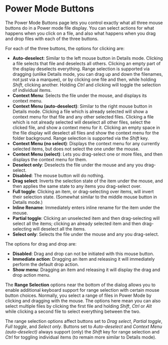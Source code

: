 # Power Mode Buttons

The Power Mode Buttons page lets you control exactly what all three mouse buttons do in a Power mode file display. You can select actions for what happens when you click on a file, and also what happens when you drag and drop files with each of the three buttons.

  
For each of the three buttons, the options for clicking are:

- **Auto-deselect**: Similar to the left mouse button in Details mode. Clicking a file selects that file and deselects all others. Clicking an empty part of the display deselects everything. Range selection is supported via dragging (unlike Details mode, you can drag up and down the filenames, not just via a marquee), or by clicking one file and then, while holding *Shift*, clicking another. Holding *Ctrl* and clicking will toggle the selection of individual items.
- **Context Menu**: Selects the file under the mouse, and displays its context menu.
- **Context Menu (auto-deselect)**: Similar to the right mouse button in Details mode. Clicking a file which is already selected will show a context menu for that file and any other selected files. Clicking a file which is not already selected will deselect all other files, select the clicked file, and show a context menu for it. Clicking an empty space in the file display will deselect all files and show the context menu for the folder background. Range selection is supported via the *Shift* key.
- **Context Menu (no select)**: Displays the context menu for any currently selected items, but does not select the one under the mouse.
- **Context Menu (select)**: Lets you drag-select one or more files, and then displays the context menu for them.
- **Deselect only**: Deselects the file under the mouse and any you drag-select.
- **Disabled**: The mouse button will do nothing.
- **Drag select**: Inverts the selection state of the item under the mouse, and then applies the same state to any items you drag-select over.
- **Full toggle**: Clicking an item, or drag-selecting over items, will invert their selection state. (Somewhat similar to the middle mouse button in Details mode.)
- **Inline Rename**: Immediately enters inline rename for the item under the mouse.
- **Partial toggle**: Clicking an unselected item and then drag-selecting will select all the items; clicking an already selected item and then drag-selecting will deselect all the items.
- **Select only**: Selects the file under the mouse and any you drag-select.

The options for drag and drop are:

- **Disabled**: Drag and drop can not be initiated with this mouse button.
- **Immediate action**: Dragging an item and releasing it will immediately perform the default drop action.
- **Show menu**: Dragging an item and releasing it will display the drag and drop action menu.

The **Range Selection** options near the bottom of the dialog allows you to enable additional keyboard support for range selection with certain mouse button choices. Normally, you select a range of files in Power Mode by clicking and dragging with the mouse. The options here mean you can also select multiple files by clicking the first file and holding *Shift*, *Ctrl* or *Alt* while clicking a second file to select everything between the two.

The range selection options affect buttons set to *Drag select*, *Partial toggle*, *Full toggle*, and *Select only*. Buttons set to *Auto-deselect* and *Context Menu (auto-deselect)* always support (only) the *Shift* key for range selection and *Ctrl* for toggling individual items (to remain more similar to Details mode).
